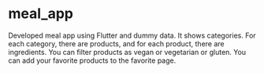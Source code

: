 # meal_app

Developed meal app using Flutter and dummy data.
It shows categories. 
For each category, there are products, and for each product, there are ingredients.
You can filter products as vegan or vegetarian or gluten. 
You can add your favorite products to the favorite page.
